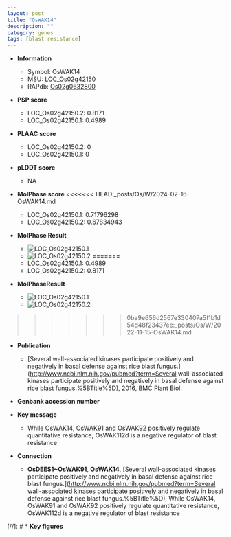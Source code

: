 ```yaml
---
layout: post
title: "OsWAK14"
description: ""
category: genes
tags: [blast resistance]
---
```


* **Information**  
    + Symbol: OsWAK14  
    + MSU: [LOC_Os02g42150](http://rice.plantbiology.msu.edu/cgi-bin/ORF_infopage.cgi?orf=LOC_Os02g42150)  
    + RAPdb: [Os02g0632800](http://rapdb.dna.affrc.go.jp/viewer/gbrowse_details/irgsp1?name=Os02g0632800)  

* **PSP score**  
    + LOC_Os02g42150.2: 0.8171 
    + LOC_Os02g42150.1: 0.4989 

* **PLAAC score**  
    + LOC_Os02g42150.2: 0 
    + LOC_Os02g42150.1: 0 

* **pLDDT score**
    + NA


* **MolPhase score**
<<<<<<< HEAD:_posts/Os/W/2024-02-16-OsWAK14.md
    + LOC_Os02g42150.1: 0.71796298
    + LOC_Os02g42150.2: 0.67834943

* **MolPhase Result**
    + ![LOC_Os02g42150.1](https://304243504.github.io/Pictures/LOC_Os02g/LOC_Os02g42150.1.png)
    + ![LOC_Os02g42150.2](https://304243504.github.io/Pictures/LOC_Os02g/LOC_Os02g42150.2.png)
=======
    + LOC_Os02g42150.1: 0.4989
    + LOC_Os02g42150.2: 0.8171

* **MolPhaseResult**
    + ![LOC_Os02g42150.1](https://ricepsp.github.io/pictures/LOC_Os02g/LOC_Os02g42150.1.png)
    + ![LOC_Os02g42150.2](https://ricepsp.github.io/pictures/LOC_Os02g/LOC_Os02g42150.2.png)
>>>>>>> 0ba9e656d2567e330407a5f1b1d54d48f23437ee:_posts/Os/W/2022-11-15-OsWAK14.md

* **Publication**  
    + [Several wall-associated kinases participate positively and negatively in basal defense against rice blast fungus.](http://www.ncbi.nlm.nih.gov/pubmed?term=Several wall-associated kinases participate positively and negatively in basal defense against rice blast fungus.%5BTitle%5D), 2016, BMC Plant Biol.

* **Genbank accession number**  

* **Key message**  
    + While OsWAK14, OsWAK91 and OsWAK92 positively regulate quantitative resistance, OsWAK112d is a negative  regulator of blast resistance

* **Connection**  
    + __OsDEES1~OsWAK91__, __OsWAK14__, [Several wall-associated kinases participate positively and negatively in basal defense against rice blast fungus.](http://www.ncbi.nlm.nih.gov/pubmed?term=Several wall-associated kinases participate positively and negatively in basal defense against rice blast fungus.%5BTitle%5D), While OsWAK14, OsWAK91 and OsWAK92 positively regulate quantitative resistance, OsWAK112d is a negative regulator of blast resistance

[//]: # * **Key figures**  


